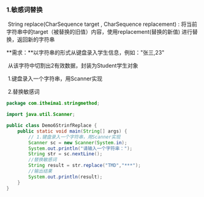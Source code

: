 ### 1.敏感词替换

​		String replace(CharSequence target , CharSequence replacement) : 将当前字符串中的target（被替换的旧值）内容，使用replacement(替换的新值) 进行替换，返回新的字符串



**需求：**以字符串的形式从键盘录入学生信息，例如："张三,23"

​			从该字符中切割出2有效数据，封装为Student学生对象

​	1.键盘录入一个字符串，用Scanner实现

​	2.替换敏感词





```java
package com.itheima1.stringmethod;

import java.util.Scanner;

public class Demo6StrinfReplace {
    public static void main(String[] args) {
        // 1.键盘录入一个字符串，用Scanner实现
        Scanner sc = new Scanner(System.in);
        System.out.println("请输入一个字符串：");
        String str = sc.nextLine();
        //替换敏感词
        String result = str.replace("TMD","***");
        //输出结果
        System.out.println(result);
    }
}
```